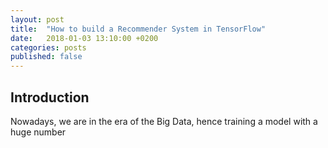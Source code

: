 ```yaml
---
layout: post
title:  "How to build a Recommender System in TensorFlow"
date:   2018-01-03 13:10:00 +0200
categories: posts
published: false
---
```


## Introduction

Nowadays, we are in the era of the Big Data, hence training a model with a huge number
